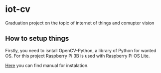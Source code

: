 # iot-cv
Graduation project on the topic of internet of things and comupter vision

## How to setup things
Firstly, you need to isntall OpenCV-Python, a library of Python for wanted OS. For this project Raspberry Pi 3B is used with Raspberry Pi OS Lite.

[Here](https://docs.opencv.org/4.5.2/d2/de6/tutorial_py_setup_in_ubuntu.html) you can find manual for instalation.
